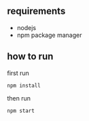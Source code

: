 ## requirements
- nodejs
- npm package manager

## how to run

first run
```
npm install
```
then run
```
npm start
```
